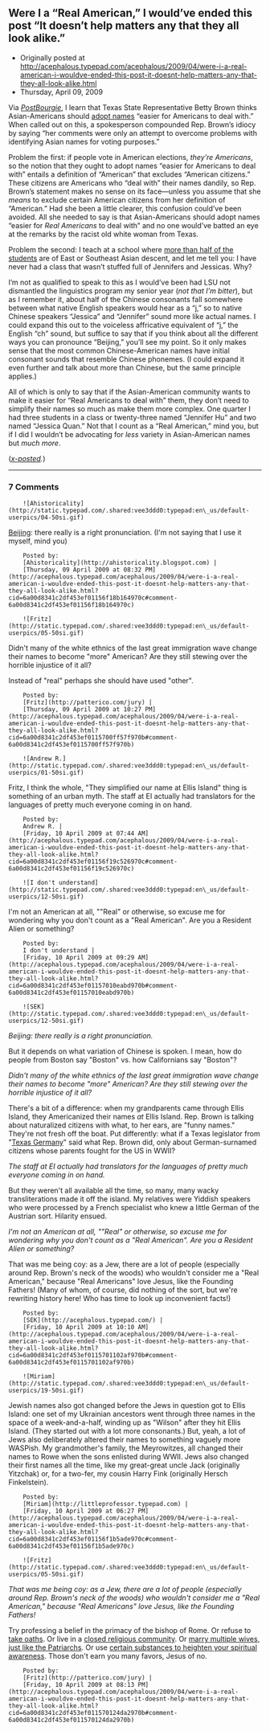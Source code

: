 ## Were I a “Real American,” I would’ve ended this post “It doesn’t help matters any that they all look alike.”

 * Originally posted at http://acephalous.typepad.com/acephalous/2009/04/were-i-a-real-american-i-wouldve-ended-this-post-it-doesnt-help-matters-any-that-they-all-look-alike.html
 * Thursday, April 09, 2009



			

			

Via [_PostBourgie_](http://postbourgie.com/2009/04/09/of-easy-names-and-idiocy/), I learn that Texas State Representative Betty Brown thinks Asian-Americans should [adopt names](http://www.chron.com/disp/story.mpl/metropolitan/6365320.html)
“easier for Americans to deal with.” When called out on this, a
spokesperson compounded Rep. Brown’s idiocy by saying “her comments
were only an attempt to overcome problems with identifying Asian names
for voting purposes.” 

Problem the first: if people vote in American elections, _they’re Americans_,
so the notion that they ought to adopt names “easier for Americans to
deal with” entails a definition of “American” that excludes “American
citizens.” These citizens are Americans who “deal with” their names
dandily, so Rep. Brown’s statement makes no sense on its face—unless
you assume that she _means_ to exclude certain American
citizens from her definition of “American.” Had she been a little
clearer, this confusion could’ve been avoided. All she needed to say is
that Asian-Americans should adopt names “easier for _Real Americans_ to deal with” and no one would’ve batted an eye at the remarks by the racist old white woman from Texas.

Problem the second: I teach at a school where [more than half of the students](http://edgeofthewest.wordpress.com/2009/02/19/where-i-am-i-dont-know-ill-never-know-in-the-silence-you-dont-know-you-must-go-on-i-cant-go-on/)
are of East or Southeast Asian descent, and let me tell you: I have
never had a class that wasn’t stuffed full of Jennifers and Jessicas.
Why? 

I’m not as qualified to speak to this as I would’ve been had LSU not dismantled the linguistics program my senior year (_not that I’m bitter_),
but as I remember it, about half of the Chinese consonants fall
somewhere between what native English speakers would hear as a “j,” so
to native Chinese speakers “Jessica” and “Jennifer” sound more like
actual names. I could expand this out to the voiceless affricative
equivalent of “j,” the English “ch” sound, but suffice to say that if
you think about all the different ways you can pronounce “Beijing,”
you’ll see my point. So it only makes sense that the most common
Chinese-American names have initial consonant sounds that resemble
Chinese phonemes. (I could expand it even further and talk about more
than Chinese, but the same principle applies.) 

All of which is only to say that if the Asian-American community
wants to make it easier for “Real Americans to deal with” them, they
don’t need to simplify their names so much as make them more complex.
One quarter I had three students in a class or twenty-three named
“Jennifer Hu” and two named “Jessica Quan.” Not that I count as a “Real
American,” mind you, but if I did I wouldn’t be advocating for _less_ variety in Asian-American names but _much more_.

(_[x-posted](http://edgeofthewest.wordpress.com/2009/04/09/were-i-a-real-american-i-wouldve-ended-this-post-it-doesnt-help-matters-any-that-they-all-look-alike/)._)

		

		

* * *

### 7 Comments 

		

                
[]()

	

		![Ahistoricality](http://static.typepad.com/.shared:vee3ddd0:typepad:en\_us/default-userpics/04-50si.gif)
	

	

		

[Beijing](http://www.youtube.com/watch?v=\_GE4dkpOdPw): there really is a right pronunciation. (I'm not saying that I use it myself, mind you)

	

		Posted by:
		[Ahistoricality](http://ahistoricality.blogspot.com) |
		[Thursday, 09 April 2009 at 08:32 PM](http://acephalous.typepad.com/acephalous/2009/04/were-i-a-real-american-i-wouldve-ended-this-post-it-doesnt-help-matters-any-that-they-all-look-alike.html?cid=6a00d8341c2df453ef01156f18b164970c#comment-6a00d8341c2df453ef01156f18b164970c)

[]()

	

		![Fritz](http://static.typepad.com/.shared:vee3ddd0:typepad:en\_us/default-userpics/05-50si.gif)
	

	

		

Didn't many of the white ethnics of the last great immigration wave change their names to become "more" American?  Are they still stewing over the horrible injustice of it all?

Instead of "real" perhaps she should have used "other".

	

		Posted by:
		[Fritz](http://patterico.com/jury) |
		[Thursday, 09 April 2009 at 10:27 PM](http://acephalous.typepad.com/acephalous/2009/04/were-i-a-real-american-i-wouldve-ended-this-post-it-doesnt-help-matters-any-that-they-all-look-alike.html?cid=6a00d8341c2df453ef0115700ff57f970b#comment-6a00d8341c2df453ef0115700ff57f970b)

[]()

	

		![Andrew R.](http://static.typepad.com/.shared:vee3ddd0:typepad:en\_us/default-userpics/01-50si.gif)
	

	

		

Fritz, I think the whole, "They simplified our name at Ellis Island" thing is something of an urban myth.  The staff at EI actually had translators for the languages of pretty much everyone coming in on hand.

	

		Posted by:
		Andrew R. |
		[Friday, 10 April 2009 at 07:44 AM](http://acephalous.typepad.com/acephalous/2009/04/were-i-a-real-american-i-wouldve-ended-this-post-it-doesnt-help-matters-any-that-they-all-look-alike.html?cid=6a00d8341c2df453ef01156f19c526970c#comment-6a00d8341c2df453ef01156f19c526970c)

[]()

	

		![I don't understand](http://static.typepad.com/.shared:vee3ddd0:typepad:en\_us/default-userpics/12-50si.gif)
	

	

		

I'm not an American at all, ""Real" or otherwise, so excuse me for wondering why you don't count as a "Real American". Are you a Resident Alien or something?

	

		Posted by:
		I don't understand |
		[Friday, 10 April 2009 at 09:29 AM](http://acephalous.typepad.com/acephalous/2009/04/were-i-a-real-american-i-wouldve-ended-this-post-it-doesnt-help-matters-any-that-they-all-look-alike.html?cid=6a00d8341c2df453ef01157010eabd970b#comment-6a00d8341c2df453ef01157010eabd970b)

[]()

	

		![SEK](http://static.typepad.com/.shared:vee3ddd0:typepad:en\_us/default-userpics/12-50si.gif)
	

	

		

_Beijing: there really is a right pronunciation._

But it depends on what variation of Chinese is spoken.  I mean, how do people from Boston say "Boston" vs. how Californians say "Boston"?

_Didn't many of the white ethnics of the last great immigration wave change their names to become "more" American? Are they still stewing over the horrible injustice of it all?_

There's a bit of a difference: when my grandparents came through Ellis Island, they Americanized their names _at_ Ellis Island.  Rep. Brown is talking about naturalized citizens with what, to her ears, are "funny names."  They're not fresh off the boat.  Put differently: what if a Texas legislator from "[Texas Germany](http://en.wikipedia.org/wiki/Texas\_German)" said what Rep. Brown did, only about German-surnamed citizens whose parents fought for the US in WWII?  

_The staff at EI actually had translators for the languages of pretty much everyone coming in on hand._

But they weren't all available all the time, so many, many wacky transliterations made it off the island.  My relatives were Yiddish speakers who were processed by a French specialist who knew a little German of the Austrian sort.  Hilarity ensued.

_I'm not an American at all, ""Real" or otherwise, so excuse me for wondering why you don't count as a "Real American". Are you a Resident Alien or something?_

That was me being coy: as a Jew, there are a lot of people (especially around Rep. Brown's neck of the woods) who wouldn't consider me a "Real American," because "Real Americans" love Jesus, like the Founding Fathers!  (Many of whom, of course, did nothing of the sort, but we're rewriting history here!  Who has time to look up inconvenient facts!)

	

		Posted by:
		[SEK](http://acephalous.typepad.com/) |
		[Friday, 10 April 2009 at 10:10 AM](http://acephalous.typepad.com/acephalous/2009/04/were-i-a-real-american-i-wouldve-ended-this-post-it-doesnt-help-matters-any-that-they-all-look-alike.html?cid=6a00d8341c2df453ef0115701102af970b#comment-6a00d8341c2df453ef0115701102af970b)

[]()

	

		![Miriam](http://static.typepad.com/.shared:vee3ddd0:typepad:en\_us/default-userpics/19-50si.gif)
	

	

		

Jewish names also got changed before the Jews in question got to Ellis Island: one set of my Ukrainian ancestors went through three names in the space of a week-and-a-half, winding up as "Wilson" after they hit Ellis Island.  (They started out with a lot more consonants.)   But, yeah, a lot of Jews also deliberately altered their names to something vaguely more WASPish.  My grandmother's family, the Meyrowitzes, all changed their names to Rowe when the sons enlisted during WWII.  Jews also changed their first names all the time, like my great-great uncle Jack (originally Yitzchak) or, for a two-fer, my cousin Harry Fink (originally Hersch Finkelstein).  

	

		Posted by:
		[Miriam](http://littleprofessor.typepad.com) |
		[Friday, 10 April 2009 at 06:27 PM](http://acephalous.typepad.com/acephalous/2009/04/were-i-a-real-american-i-wouldve-ended-this-post-it-doesnt-help-matters-any-that-they-all-look-alike.html?cid=6a00d8341c2df453ef01156f1b5ade970c#comment-6a00d8341c2df453ef01156f1b5ade970c)

[]()

	

		![Fritz](http://static.typepad.com/.shared:vee3ddd0:typepad:en\_us/default-userpics/05-50si.gif)
	

	

		

_That was me being coy: as a Jew, there are a lot of people (especially around Rep. Brown's neck of the woods) who wouldn't consider me a "Real American," because "Real Americans" love Jesus, like the Founding Fathers!_  

Try professing a belief in the primacy of the bishop of Rome.  Or refuse to [take oaths](http://caselaw.lp.findlaw.com/scripts/getcase.pl?navby=CASE&court=US&vol=310&page=586/).  Or live in a [closed religious community](http://caselaw.lp.findlaw.com/scripts/getcase.pl?court=us&vol=406&invol=205/).  Or [marry multiple wives, just like the Patriarchs](http://caselaw.lp.findlaw.com/scripts/getcase.pl?navby=CASE&court=US&vol=98&page=145/).  Or use [certain substances to heighten your spiritual awareness](http://caselaw.lp.findlaw.com/scripts/getcase.pl?navby=CASE&court=US&vol=494&page=872/).  Those don't earn you many favors, Jesus of no.

	

		Posted by:
		[Fritz](http://patterico.com/jury) |
		[Friday, 10 April 2009 at 08:13 PM](http://acephalous.typepad.com/acephalous/2009/04/were-i-a-real-american-i-wouldve-ended-this-post-it-doesnt-help-matters-any-that-they-all-look-alike.html?cid=6a00d8341c2df453ef011570124da2970b#comment-6a00d8341c2df453ef011570124da2970b)

		

        